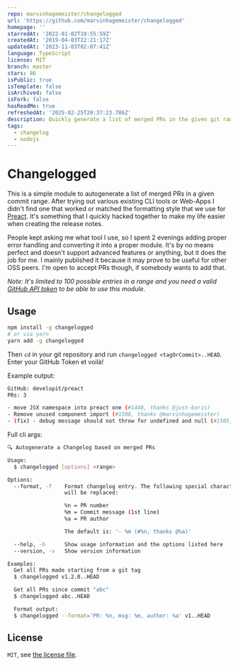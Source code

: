 ```yaml
---
repo: marvinhagemeister/changelogged
url: 'https://github.com/marvinhagemeister/changelogged'
homepage: ''
starredAt: '2022-01-02T19:55:59Z'
createdAt: '2019-04-03T22:21:17Z'
updatedAt: '2023-11-03T02:07:41Z'
language: TypeScript
license: MIT
branch: master
stars: 86
isPublic: true
isTemplate: false
isArchived: false
isFork: false
hasReadMe: true
refreshedAt: '2025-02-25T20:37:23.786Z'
description: Quickly generate a list of merged PRs in the given git range
tags:
  - changelog
  - nodejs
---
```


# Changelogged

This is a simple module to autogenerate a list of merged PRs in a given commit range. After trying out various existing CLI tools or Web-Apps I didn't find one that worked or matched the formatting style that we use for [Preact](https://github.com/developit/preact/). It's something that I quickly hacked together to make my life easier when creating the release notes.

People kept asking me what tool I use, so I spent 2 evenings adding proper error handling and converting it into a proper module. It's by no means perfect and doesn't support advanced features or anything, but it does the job for me. I mainly published it because it may prove to be useful for other OSS peers. I'm open to accept PRs though, if somebody wants to add that.

_Note: It's limited to 100 possible entries in a range and you need a valid [GitHub API token](https://developer.github.com/v4/guides/forming-calls/#authenticating-with-graphql) to be able to use this module._

## Usage

```bash
npm install -g changelogged
# or via yarn
yarn add -g changelogged
```

Then `cd` in your git repository and run `changelogged <tagOrCommit>..HEAD`. Enter your GitHub Token et voilà!

Example output:

```bash
GitHub: developit/preact
PRs: 3

- move JSX namespace into preact one (#1448, thanks @just-boris)
- Remove unused component import (#1508, thanks @marvinhagemeister)
- (fix) - debug message should not throw for undefined and null (#1505, thanks @JoviDeCroock)
```

Full cli args:

```bash
🔍 Autogenerate a Changelog based on merged PRs

Usage:
  $ changelogged [options] <range>

Options:
  --format, -f    Format changelog entry. The following special characters
                  will be replaced:

                  %n = PR number
                  %m = Commit message (1st line)
                  %a = PR author

                  The default is: '- %m (#%n, thanks @%a)'

  --help, -h      Show usage information and the options listed here
  --version, -v   Show version information

Examples:
  Get all PRs made starting from a git tag
  $ changelogged v1.2.0..HEAD

  Get all PRs since commit "abc"
  $ changelogged abc..HEAD

  Format output:
  $ changelogged --format='PR: %n, msg: %m, author: %a' v1..HEAD
```

## License

`MIT`, see [the license file](./LICENSE.md).
